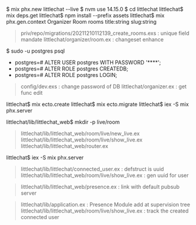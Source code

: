 $ mix phx.new littlechat --live 
$ nvm use 14.15.0
$ cd littlechat 
littlechat$ mix deps.get 
littlechat$ npm install --prefix assets
littlechat$ mix phx.gen.context Organizer Room rooms title:string slug:string

> priv/repo/migrations/20211210112139_create_rooms.exs  : unique field mandate 
> littlechat/organizer/room.ex                          : changeset enhance

$ sudo -u postgres psql
* postgres=# ALTER USER postgres WITH PASSWORD '****';
* postgres=# ALTER ROLE postgres CREATEDB;
* postgres=# ALTER ROLE postgres LOGIN;

> config/dev.exs            : change password of DB
>  littlechat/organizer.ex  : get func edit

littlechat$ mix ecto.create
littlechat$ mix ecto.migrate
littlechat$ iex -S mix phx.server

littlechat/lib/littlechat_web$ mkdir -p live/room

> littlechat/lib/littlechat_web/room/live/new_live.ex
> littlechat/lib/littlechat_web/room/live/show_live.ex
> littlechat/lib/littlechat_web/router.ex

littlechat$ iex -S mix phx.server

> littlechat/lib/littlechat/connected_user.ex   : defstruct is uuid
> littlechat/lib/littlechat_web/room/live/show_live.ex : gen uuid for user

> littlechat/lib/littlechat_web/presence.ex     : link with default pubsub server 

> littlechat/lib/application.ex : Presence Module add at supervision tree 
> littlechat/lib/littlechat_web/room/live/show_live.ex : track the created connected user 

